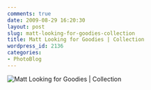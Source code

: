 ```yaml
---
comments: true
date: 2009-08-29 16:20:30
layout: post
slug: matt-looking-for-goodies-collection
title: Matt Looking for Goodies | Collection
wordpress_id: 2136
categories:
- PhotoBlog
---
```


![Matt Looking for Goodies | Collection](http://ryanfitzer.com/main/wp-content/uploads/2009/08/collection9.jpg)
